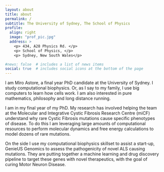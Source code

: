 ```yaml
---
layout: about
title: about
permalink: /
subtitle: The University of Sydney, The School of Physics
profile:
  align: right
  image: "prof_pic.jpg"
  address: >
    <p> 434, A28 Physics Rd. </p>
    <p> School of Physics, </p>
    <p> Sydney, New South Wales</p>

#news: false  # includes a list of news items
social: true  # includes social icons at the bottom of the page
---
```


I am Miro Astore, a final year PhD candidate at the University of Sydney. I study computational biophysics. Or, as I say to my family, I use big computers to learn how cells work. I am also interested in pure mathematics, philosophy and long distance running. 

I am in my final year of my PhD. My research has involved helping the team at the Molecular and Integrative Cystic Fibrosis Research Centre (miCF) understand why rare Cystic Fibrosis mutations cause specific phenotypes of disease. To do this I am leveraging large amounts of computational resources to perform molecular dynamics and free energy calculations to model dozens of rare mutations. 

On the side I use my computational biophysics skillset to assist a start-up, GenieUS Genomics to assess the pathogenicity of novel ALS causing mutations. They are putting together a machine learning and drug discovery pipeline to target these genes with novel therapeutics, with the goal of curing Motor Neuron Disease.

